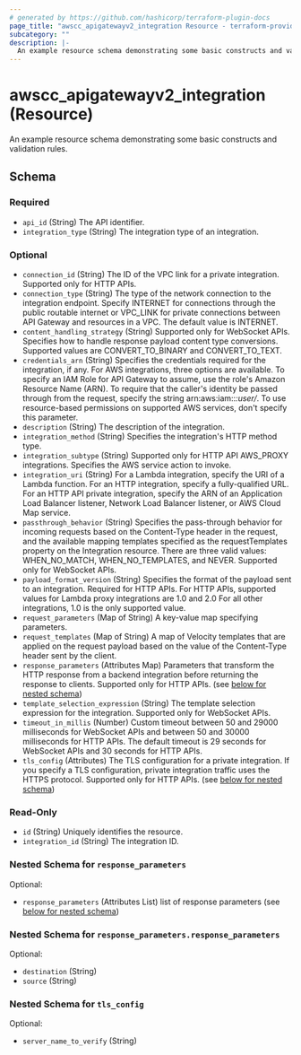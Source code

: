 ```yaml
---
# generated by https://github.com/hashicorp/terraform-plugin-docs
page_title: "awscc_apigatewayv2_integration Resource - terraform-provider-awscc"
subcategory: ""
description: |-
  An example resource schema demonstrating some basic constructs and validation rules.
---
```


# awscc_apigatewayv2_integration (Resource)

An example resource schema demonstrating some basic constructs and validation rules.



<!-- schema generated by tfplugindocs -->
## Schema

### Required

- `api_id` (String) The API identifier.
- `integration_type` (String) The integration type of an integration.

### Optional

- `connection_id` (String) The ID of the VPC link for a private integration. Supported only for HTTP APIs.
- `connection_type` (String) The type of the network connection to the integration endpoint. Specify INTERNET for connections through the public routable internet or VPC_LINK for private connections between API Gateway and resources in a VPC. The default value is INTERNET.
- `content_handling_strategy` (String) Supported only for WebSocket APIs. Specifies how to handle response payload content type conversions. Supported values are CONVERT_TO_BINARY and CONVERT_TO_TEXT.
- `credentials_arn` (String) Specifies the credentials required for the integration, if any. For AWS integrations, three options are available. To specify an IAM Role for API Gateway to assume, use the role's Amazon Resource Name (ARN). To require that the caller's identity be passed through from the request, specify the string arn:aws:iam::*:user/*. To use resource-based permissions on supported AWS services, don't specify this parameter.
- `description` (String) The description of the integration.
- `integration_method` (String) Specifies the integration's HTTP method type.
- `integration_subtype` (String) Supported only for HTTP API AWS_PROXY integrations. Specifies the AWS service action to invoke.
- `integration_uri` (String) For a Lambda integration, specify the URI of a Lambda function. For an HTTP integration, specify a fully-qualified URL. For an HTTP API private integration, specify the ARN of an Application Load Balancer listener, Network Load Balancer listener, or AWS Cloud Map service.
- `passthrough_behavior` (String) Specifies the pass-through behavior for incoming requests based on the Content-Type header in the request, and the available mapping templates specified as the requestTemplates property on the Integration resource. There are three valid values: WHEN_NO_MATCH, WHEN_NO_TEMPLATES, and NEVER. Supported only for WebSocket APIs.
- `payload_format_version` (String) Specifies the format of the payload sent to an integration. Required for HTTP APIs. For HTTP APIs, supported values for Lambda proxy integrations are 1.0 and 2.0 For all other integrations, 1.0 is the only supported value.
- `request_parameters` (Map of String) A key-value map specifying parameters.
- `request_templates` (Map of String) A map of Velocity templates that are applied on the request payload based on the value of the Content-Type header sent by the client.
- `response_parameters` (Attributes Map) Parameters that transform the HTTP response from a backend integration before returning the response to clients. Supported only for HTTP APIs. (see [below for nested schema](#nestedatt--response_parameters))
- `template_selection_expression` (String) The template selection expression for the integration. Supported only for WebSocket APIs.
- `timeout_in_millis` (Number) Custom timeout between 50 and 29000 milliseconds for WebSocket APIs and between 50 and 30000 milliseconds for HTTP APIs. The default timeout is 29 seconds for WebSocket APIs and 30 seconds for HTTP APIs.
- `tls_config` (Attributes) The TLS configuration for a private integration. If you specify a TLS configuration, private integration traffic uses the HTTPS protocol. Supported only for HTTP APIs. (see [below for nested schema](#nestedatt--tls_config))

### Read-Only

- `id` (String) Uniquely identifies the resource.
- `integration_id` (String) The integration ID.

<a id="nestedatt--response_parameters"></a>
### Nested Schema for `response_parameters`

Optional:

- `response_parameters` (Attributes List) list of response parameters (see [below for nested schema](#nestedatt--response_parameters--response_parameters))

<a id="nestedatt--response_parameters--response_parameters"></a>
### Nested Schema for `response_parameters.response_parameters`

Optional:

- `destination` (String)
- `source` (String)



<a id="nestedatt--tls_config"></a>
### Nested Schema for `tls_config`

Optional:

- `server_name_to_verify` (String)
